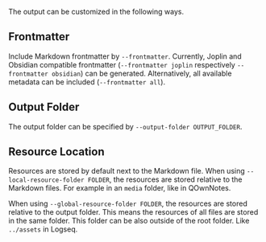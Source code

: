 The output can be customized in the following ways.

## Frontmatter

Include Markdown frontmatter by `--frontmatter`. Currently, Joplin and Obsidian compatible frontmatter (`--frontmatter joplin` respectively `--frontmatter obsidian`) can be generated. Alternatively, all available metadata can be included (`--frontmatter all`).

## Output Folder

The output folder can be specified by `--output-folder OUTPUT_FOLDER`.

## Resource Location

Resources are stored by default next to the Markdown file. When using `--local-resource-folder FOLDER`, the resources are stored relative to the Markdown files. For example in an `media` folder, like in QOwnNotes.

When using `--global-resource-folder FOLDER`, the resources are stored relative to the output folder. This means the resources of all files are stored in the same folder. This folder can be also outside of the root folder. Like `../assets` in Logseq.
